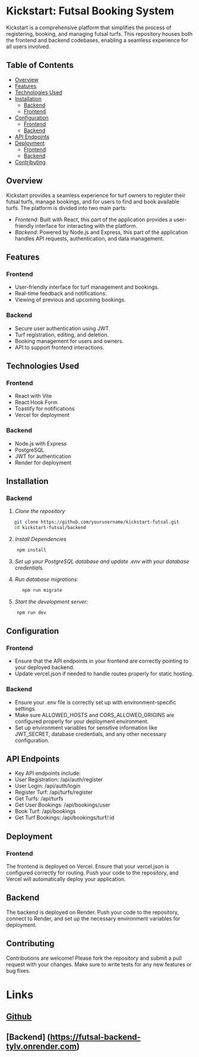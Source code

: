 # Kickstart: Futsal Booking System

Kickstart is a comprehensive platform that simplifies the process of registering, booking, and managing futsal turfs. This repository houses both the frontend and backend codebases, enabling a seamless experience for all users involved.

## Table of Contents

- [Overview](#overview)
- [Features](#features)
- [Technologies Used](#technologies-used)
- [Installation](#installation)
  - [Backend](#backend)
  - [Frontend](#frontend)
- [Configuration](#configuration)
  - [Frontend](#frontend-1)
  - [Backend](#backend-1)
- [API Endpoints](#api-endpoints)
- [Deployment](#deployment)
  - [Frontend](#frontend-2)
  - [Backend](#backend-2)
- [Contributing](#contributing)

## Overview

Kickstart provides a seamless experience for turf owners to register their futsal turfs, manage bookings, and for users to find and book available turfs. The platform is divided into two main parts:

- *Frontend:* Built with React, this part of the application provides a user-friendly interface for interacting with the platform.
- *Backend:* Powered by Node.js and Express, this part of the application handles API requests, authentication, and data management.

## Features

### Frontend
- User-friendly interface for turf management and bookings.
- Real-time feedback and notifications.
- Viewing of previous and upcoming bookings.

### Backend
- Secure user authentication using JWT.
- Turf registration, editing, and deletion.
- Booking management for users and owners.
- API to support frontend interactions.

## Technologies Used

### Frontend
- React with Vite
- React Hook Form
- Toastify for notifications
- Vercel for deployment

### Backend
- Node.js with Express
- PostgreSQL
- JWT for authentication
- Render for deployment


## Installation
### Backend

1. *Clone the repository*

```bash
   git clone https://github.com/yourusername/kickstart-futsal.git
   cd kickstart-futsal/backend
```

2. *Install Dependencies*
```bash
    npm install
```

3. *Set up your PostgreSQL database and update .env with your database credentials.*

4. *Run database migrations:*
```bash
      npm run migrate
```

5. *Start the development server:*
```bash
    npm run dev
```

## Configuration
  ### Frontend
  - Ensure that the API endpoints in your frontend are correctly pointing to your deployed backend.
  - Update vercel.json if needed to handle routes properly for static hosting.
  ### Backend
  - Ensure your .env file is correctly set up with environment-specific settings.
  - Make sure ALLOWED_HOSTS and CORS_ALLOWED_ORIGINS are configured properly for your deployment environment.
  - Set up environment variables for sensitive information like JWT_SECRET, database credentials, and any other necessary configuration.


## API Endpoints
  - Key API endpoints include:
  - User Registration: /api/auth/register
  - User Login: /api/auth/login
  - Register Turf: /api/turfs/register
  - Get Turfs: /api/turfs
  - Get User Bookings: /api/bookings/user
  - Book Turf: /api/bookings
  - Get Turf Bookings: /api/bookings/turf/:id

## Deployment
### Frontend
  The frontend is deployed on Vercel. Ensure that your vercel.json is configured correctly for routing. Push your code to the repository, and Vercel will automatically deploy your application.

## Backend
  The backend is deployed on Render. Push your code to the repository, connect to Render, and set up the necessary environment variables for deployment.

## Contributing
  Contributions are welcome! Please fork the repository and submit a pull request with your changes. Make sure to write tests for any new features or bug fixes.

# Links
## [Github](github.com/AmritKandel49/futsal-booking-system)
## [Backend] (https://futsal-backend-tylv.onrender.com)